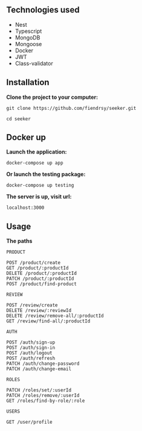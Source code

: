 ## Technologies used
- Nest
- Typescript
- MongoDB
- Mongoose
- Docker
- JWT
- Class-validator

## Installation
**Clone the project to your computer:**
```
git clone https://github.com/fiendrsy/seeker.git
```
```
cd seeker
```
## Docker up
**Launch the application:**
```
docker-compose up app
```
**Or launch the testing package:**
```
docker-compose up testing
```
**The server is up, visit url:**
```
localhost:3000
```
## Usage
**The paths**
```
PRODUCT

POST /product/create
GET /product/:productId
DELETE /product/:productId
PATCH /product/:productId
POST /product/find-product

```

```
REVIEW

POST /review/create
DELETE /review/:reviewId
DELETE /review/remove-all/:productId
GET /review/find-all/:productId

```

```
AUTH

POST /auth/sign-up
POST /auth/sign-in
POST /auth/logout
POST /auth/refresh
PATCH /auth/change-password
PATCH /auth/change-email

```

```
ROLES

PATCH /roles/set/:userId
PATCH /roles/remove/:userId
GET /roles/find-by-role/:role

```

```
USERS

GET /user/profile

```
